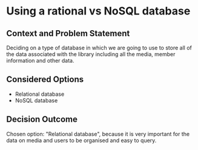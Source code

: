 # Using a rational vs NoSQL database

## Context and Problem Statement

Deciding on a type of database in which we are going to use to store all of the data associated with the library including all the media, member information and other data.

## Considered Options

* Relational database
* NoSQL database

## Decision Outcome

Chosen option: "Relational database", because it is very important for the data on media and users to be organised and easy to query.
